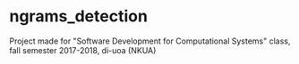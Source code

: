 # ngrams_detection
Project made for "Software Development for Computational Systems" class, fall semester 2017-2018, di-uoa (NKUA)
